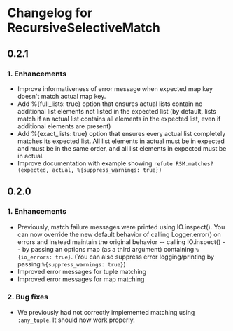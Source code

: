 # Changelog for RecursiveSelectiveMatch

## 0.2.1

### 1. Enhancements

  * Improve informativeness of error message when expected map key doesn't match actual map key.
  * Add %{full_lists: true} option that ensures actual lists contain no additional list elements not listed in the expected list (by default, lists match if an actual list contains all elements in the expected list, even if additional elements are present)
  * Add %{exact_lists: true} option that ensures every actual list completely matches its expected list. All list elements in actual must be in expected and must be in the same order, and all list elements in expected must be in actual.
  * Improve documentation with example showing `refute RSM.matches?(expected, actual, %{suppress_warnings: true})`

## 0.2.0

### 1. Enhancements

  * Previously, match failure messages were printed using IO.inspect(). You can now override the new default behavior of calling Logger.error() on errors and instead maintain the original behavior -- calling IO.inspect() -- by passing an options map (as a third argument) containing `%{io_errors: true}`. (You can also suppress error logging/printing by passing `%{suppress_warnings: true}`)
  * Improved error messages for tuple matching
  * Improved error messages for map matching

### 2. Bug fixes

  * We previously had not correctly implemented matching using `:any_tuple`. It should now work properly.